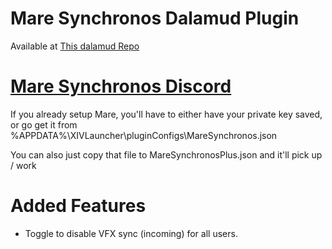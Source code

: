 # Mare Synchronos Dalamud Plugin

Available at [This dalamud Repo](https://raw.githubusercontent.com/eqbot/DalamudPluginRepo/master/pluginmaster.json)

# [Mare Synchronos Discord](https://discord.gg/5HVveFefcB)

If you already setup Mare, you'll have to either have your private key saved, or go get it from %APPDATA%\XIVLauncher\pluginConfigs\MareSynchronos.json

You can also just copy that file to MareSynchronosPlus.json and it'll pick up / work

# Added Features
- Toggle to disable VFX sync (incoming) for all users.
